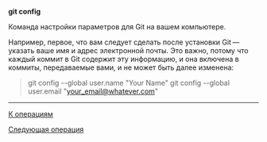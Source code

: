 **git config**

Команда настройки параметров для Git на вашем компьютере.

Например, первое, что вам следует сделать после установки Git — указать ваше имя и адрес электронной почты. Это важно, потому что каждый коммит в Git содержит эту информацию, и она включена в коммиты, передаваемые вами, и не может быть далее изменена:

> git config --global user.name "Your Name"
git config --global user.email "your_email@whatever.com"

---
[К операциям](./operations-git/Git-operations)

 [Следующая операция](./operations-git/Git-init.md)
